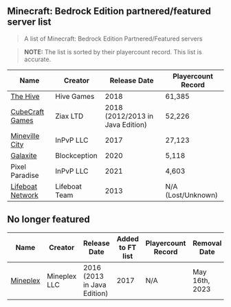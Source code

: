 ## Minecraft: Bedrock Edition partnered/featured server list

> A list of Minecraft: Bedrock Edition Partnered/Featured servers

> **NOTE:** The list is sorted by their playercount record. This list is accurate.

Name | Creator | Release Date | Playercount Record
|--|--|--|--|
[The Hive](https://playhive.com/)|Hive Games|2018|61,385
[CubeCraft Games](https://cubecraft.net)|Ziax LTD|2018 (2012/2013 in Java Edition)|52,226
[Mineville City](https://mineville.gg/)|InPvP LLC|2017|27,123
[Galaxite](https://galaxite.net)|Blockception|2020|5,118
Pixel Paradise|InPvP LLC|2021|4,603
[Lifeboat Network](https://lbsg.net/)|Lifeboat Team|2013|N/A (Lost/Unknown)

## No longer featured

Name | Creator | Release Date | Added to FT list | Playercount Record | Removal Date | Server Still Running?
|--|--|--|--|--|--|--|
[Mineplex](https://mineplex.com/)|Mineplex LLC|2016 (2013 in Java Edition)|2017|N/A|May 16th, 2023|No


